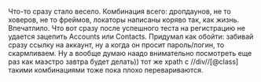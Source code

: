 Что-то сразу стало весело. Комбинация всего: дропдаунов,
не то ховеров, не то фреймов, локаторы написаны коряво так, как жизнь. Впечатлило.
Что вот сразу после успешного теста на регистрацию не удается зацепить Accounts или Contacts.
Придумал как обойти: забивай сразу ссылку на аккаунт, ну а когда он просит пароль/логин, то скармливаем.
 Ну а вообще думаю наадо внимательно посмотреть еще раз как маэстро завтра будет делать))
тот же  xpath c //div//[@class] такими комбинациями тоже пока плохо перевариваются.